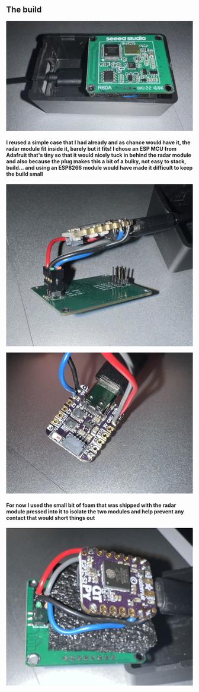 ## The build

![Enclosure Case](images/enclosure%20case.png)

#### I reused a simple case that I had already and as chance would have it, the radar module fit inside it, barely but it fits! I chose an ESP MCU from Adafruit that's tiny so that it would nicely tuck in behind the radar module and also because the plug makes this a bit of a bulky, not easy to stack, build... and using an ESP8266 module would have made it difficult to keep the build small

![Radar Module Connections](images/radar%20module%20connections.png)

![MCU Module Connections](images/mcu%20module%20connections.png)

#### For now I used the small bit of foam that was shipped with the radar module pressed into it to isolate the two modules and help prevent any contact that would short things out

![Radar MCU Sandwitch](images/radar%20mcu%20sandwitch.png)
